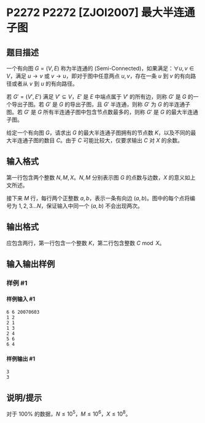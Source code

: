 # P2272 P2272 [ZJOI2007] 最大半连通子图

## 题目描述

一个有向图 $G=\left(V,E\right)$ 称为半连通的 (Semi-Connected)，如果满足：$\forall u,v\in V$，满足 $u\to v$ 或 $v\to u$，即对于图中任意两点 $u,v$，存在一条 $u$ 到 $v$ 的有向路径或者从 $v$ 到 $u$ 的有向路径。

若 $G'=\left(V',E'\right)$ 满足 $V'\subseteq V$，$E'$ 是 $E$ 中端点属于 $V'$ 的所有边，则称 $G'$ 是 $G$ 的一个导出子图。若 $G'$ 是 $G$ 的导出子图，且 $G'$ 半连通，则称 $G'$ 为 $G$ 的半连通子图。若 $G'$ 是 $G$ 所有半连通子图中包含节点数最多的，则称 $G'$ 是 $G$ 的最大半连通子图。

给定一个有向图 $G$，请求出 $G$ 的最大半连通子图拥有的节点数 $K$，以及不同的最大半连通子图的数目 $C$。由于 $C$ 可能比较大，仅要求输出 $C$ 对 $X$ 的余数。

## 输入格式

第一行包含两个整数 $N,M,X$。$N,M$ 分别表示图 $G$ 的点数与边数，$X$ 的意义如上文所述。

接下来 $M$ 行，每行两个正整数 $a,b$，表示一条有向边 $\left(a,b\right)$。图中的每个点将编号为 $1,2,3\dots N$，保证输入中同一个 $\left(a,b\right)$ 不会出现两次。

## 输出格式

应包含两行，第一行包含一个整数 $K$，第二行包含整数 $C\bmod X$。

## 输入输出样例

### 样例 #1

#### 样例输入 #1

```
6 6 20070603
1 2
2 1
1 3
2 4
5 6
6 4
```

#### 样例输出 #1

```
3
3
```

## 说明/提示

对于 $100\%$ 的数据，$N\le 10^5$，$M\le 10^6$，$X\le 10^8$。
